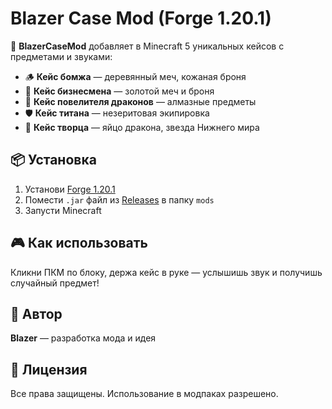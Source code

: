 
# Blazer Case Mod (Forge 1.20.1)

🎁 **BlazerCaseMod** добавляет в Minecraft 5 уникальных кейсов с предметами и звуками:

- 🪵 **Кейс бомжа** — деревянный меч, кожаная броня
- 💼 **Кейс бизнесмена** — золотой меч и броня
- 🐉 **Кейс повелителя драконов** — алмазные предметы
- 🛡️ **Кейс титана** — незеритовая экипировка
- 🌟 **Кейс творца** — яйцо дракона, звезда Нижнего мира

## 📦 Установка
1. Установи [Forge 1.20.1](https://files.minecraftforge.net/net/minecraftforge/forge/index_1.20.1.html)
2. Помести `.jar` файл из [Releases](https://github.com/ТВОЙ_РЕПОЗИТОРИЙ/releases) в папку `mods`
3. Запусти Minecraft

## 🎮 Как использовать
Кликни ПКМ по блоку, держа кейс в руке — услышишь звук и получишь случайный предмет!

## 🧑 Автор
**Blazer** — разработка мода и идея

## 📜 Лицензия
Все права защищены. Использование в модпаках разрешено.
